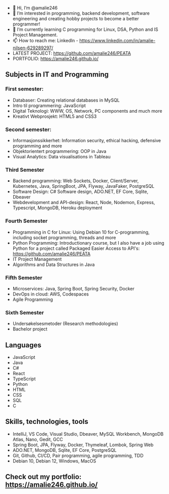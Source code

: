 - 👋 Hi, I’m @amalie246
- 👀 I’m interested in programming, backend development, software engineering and creating hobby projects to become a better programmer!
- 🌱 I’m currently learning C programming for Linux, DSA, Python and IS Project Management.
- 📫 How to reach me: LinkedIn - https://www.linkedin.com/in/amalie-nilsen-629289297/
- LATEST PROJECT: https://github.com/amalie246/PEATA
- PORTFOLIO: https://amalie246.github.io/

<!---
amalie246/amalie246 is a ✨ special ✨ repository because its `README.md` (this file) appears on your GitHub profile.
You can click the Preview link to take a look at your changes.
--->

## Subjects in IT and Programming

### First semester:
- Databaser: Creating relational databases in MySQL
- Intro til programmering: JavaScript
- Digital Teknologi: WWW, OS, Network, PC components and much more
- Kreativt Webprosjekt: HTML5 and CSS3

### Second semester:
- Informasjonssikkerhet: Information security, ethical hacking, defensive programming and more
- Objektorientert programmering: OOP in Java
- Visual Analytics: Data visualisations in Tableau

### Third Semester
- Backend programming: Web Sockets, Docker, Client/Server, Kubernetes, Java, SpringBoot, JPA, Flyway, JavaFaker, PostgreSQL
- Software Design: C# Software design, ADO.NET, EF Core, Sqlite, Dbeaver
- Webdevelopment and API-design: React, Node, Nodemon, Express, Typescript, MongoDB, Heroku deployment

### Fourth Semester
- Programming in C for Linux: Using Debian 10 for C-programming, including socket programming, threads and more
- Python Programming: Introductionary course, but I also have a job using Python for a project called Packaged Easier Access to API's: https://github.com/amalie246/PEATA
- IT Project Management
- Algorithms and Data Structures in Java

### Fifth Semester
- Microservices: Java, Spring Boot, Spring Security, Docker
- DevOps in cloud: AWS, Codespaces
- Agile Programming

### Sixth Semester
- Undersøkelsesmetoder (Research methodologies)
- Bachelor project


## Languages
- JavaScript
- Java
- C#
- React
- TypeScript
- Python
- HTML
- CSS
- SQL
- C

## Skills, technologies, tools
- IntelliJ, VS Code, Visual Studio, Dbeaver, MySQL Workbench, MongoDB Atlas, Nano, Gedit, GCC
- Spring Boot, JPA, Flyway, Docker, Thymeleaf, Lombok, Spring Web
- ADO.NET, MongoDB, Sqlite, EF Core, PostgreSQL
- Git, Github, CI/CD, Pair programming, agile programming, TDD
- Debian 10, Debian 12, Windows, MacOS

## Check out my portfolio: https://amalie246.github.io/
